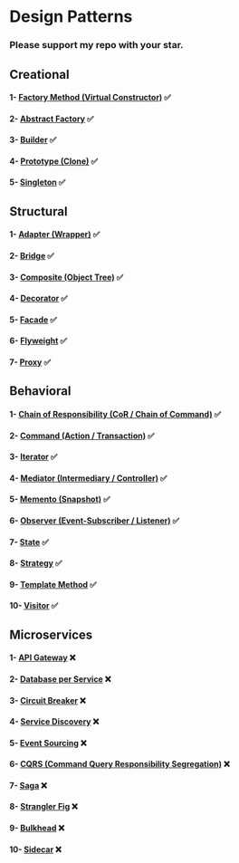 # Design Patterns
### Please support my repo with your star.

## Creational
#### 1- [Factory Method (Virtual Constructor)](src/creational/factory_method) ✅
#### 2- [Abstract Factory](src/creational/abstract_factory) ✅
#### 3- [Builder](src/creational/builder) ✅
#### 4- [Prototype (Clone)](src/creational/prototype) ✅
#### 5- [Singleton](src/creational/singleton) ✅

## Structural
#### 1- [Adapter (Wrapper)](src/structural/adapter) ✅
#### 2- [Bridge](src/structural/bridge) ✅
#### 3- [Composite (Object Tree)](src/structural/composite) ✅
#### 4- [Decorator](src/structural/decorator) ✅
#### 5- [Facade](src/structural/facade) ✅
#### 6- [Flyweight](src/structural/flyweight) ✅
#### 7- [Proxy](src/structural/proxy) ✅

## Behavioral
#### 1- [Chain of Responsibility (CoR / Chain of Command)](src/behavioral/cor) ✅
#### 2- [Command (Action / Transaction)](src/behavioral/command) ✅
#### 3- [Iterator](src/behavioral/iterator) ✅
#### 4- [Mediator (Intermediary / Controller)](src/behavioral/mediator) ✅
#### 5- [Memento (Snapshot)](src/behavioral/memento) ✅
#### 6- [Observer (Event-Subscriber / Listener)](src/behavioral/observer) ✅
#### 7- [State](src/behavioral/state) ✅
#### 8- [Strategy](src/behavioral/strategy) ✅
#### 9- [Template Method](src/behavioral/template_method) ✅
#### 10- [Visitor](src/behavioral/visitor) ✅

## Microservices
#### 1- [API Gateway](src/microservices/api_gateway) ❌
#### 2- [Database per Service](src/microservices/database_per_service) ❌
#### 3- [Circuit Breaker](src/microservices/circuit_breaker) ❌
#### 4- [Service Discovery](src/microservices/service_discovery) ❌
#### 5- [Event Sourcing](src/microservices/event_sourcing) ❌
#### 6- [CQRS (Command Query Responsibility Segregation)](src/microservices/cqrs) ❌
#### 7- [Saga](src/microservices/saga) ❌
#### 8- [Strangler Fig](src/microservices/strangler_fig) ❌
#### 9- [Bulkhead](src/microservices/bulkhead) ❌
#### 10- [Sidecar](src/microservices/sidecar) ❌
